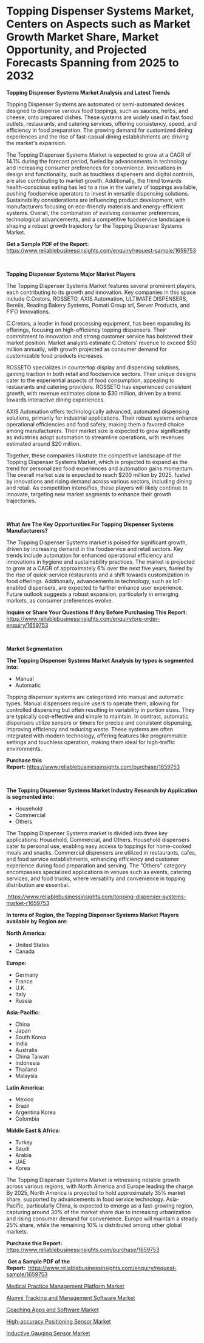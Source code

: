 <p><h1>Topping Dispenser Systems Market, Centers on Aspects such as Market Growth Market Share, Market Opportunity, and Projected Forecasts Spanning from 2025 to 2032</h1></p><p><strong>Topping Dispenser Systems Market Analysis and Latest Trends</strong></p>
<p><p>Topping Dispenser Systems are automated or semi-automated devices designed to dispense various food toppings, such as sauces, herbs, and cheese, onto prepared dishes. These systems are widely used in fast food outlets, restaurants, and catering services, offering consistency, speed, and efficiency in food preparation. The growing demand for customized dining experiences and the rise of fast-casual dining establishments are driving the market's expansion.</p><p>The Topping Dispenser Systems Market is expected to grow at a CAGR of 14.1% during the forecast period, fueled by advancements in technology and increasing consumer preferences for convenience. Innovations in design and functionality, such as touchless dispensers and digital controls, are also contributing to market growth. Additionally, the trend towards health-conscious eating has led to a rise in the variety of toppings available, pushing foodservice operators to invest in versatile dispensing solutions. Sustainability considerations are influencing product development, with manufacturers focusing on eco-friendly materials and energy-efficient systems. Overall, the combination of evolving consumer preferences, technological advancements, and a competitive foodservice landscape is shaping a robust growth trajectory for the Topping Dispenser Systems Market.</p></p>
<p><strong>Get a Sample PDF of the Report:&nbsp;</strong> <a href="https://www.reliablebusinessinsights.com/enquiry/request-sample/1659753?utm_campaign=950&utm_medium=2&utm_source=Github&utm_content=ia&utm_term=23032025&utm_id=topping-dispenser-systems">https://www.reliablebusinessinsights.com/enquiry/request-sample/1659753</a></p>
<p>&nbsp;</p>
<p><strong>Topping Dispenser Systems Major Market Players</strong></p>
<p><p>The Topping Dispenser Systems Market features several prominent players, each contributing to its growth and innovation. Key companies in this space include C.Cretors, ROSSETO, AXIS Automation, ULTIMATE DISPENSERS, Bereila, Reading Bakery Systems, Pomati Group srl, Server Products, and FIFO Innovations.</p><p>C.Cretors, a leader in food processing equipment, has been expanding its offerings, focusing on high-efficiency topping dispensers. Their commitment to innovation and strong customer service has bolstered their market position. Market analysts estimate C.Cretors’ revenue to exceed $50 million annually, with growth projected as consumer demand for customizable food products increases.</p><p>ROSSETO specializes in countertop display and dispensing solutions, gaining traction in both retail and foodservice sectors. Their unique designs cater to the experiential aspects of food consumption, appealing to restaurants and catering providers. ROSSETO has experienced consistent growth, with revenue estimates close to $30 million, driven by a trend towards interactive dining experiences.</p><p>AXIS Automation offers technologically advanced, automated dispensing solutions, primarily for industrial applications. Their robust systems enhance operational efficiencies and food safety, making them a favored choice among manufacturers. Their market size is expected to grow significantly as industries adopt automation to streamline operations, with revenues estimated around $20 million.</p><p>Together, these companies illustrate the competitive landscape of the Topping Dispenser Systems Market, which is projected to expand as the trend for personalized food experiences and automation gains momentum. The overall market size is expected to reach $200 million by 2025, fueled by innovations and rising demand across various sectors, including dining and retail. As competition intensifies, these players will likely continue to innovate, targeting new market segments to enhance their growth trajectories.</p></p>
<p>&nbsp;</p>
<p><strong>What Are The Key Opportunities For Topping Dispenser Systems Manufacturers?</strong></p>
<p><p>The Topping Dispenser Systems market is poised for significant growth, driven by increasing demand in the foodservice and retail sectors. Key trends include automation for enhanced operational efficiency and innovations in hygiene and sustainability practices. The market is projected to grow at a CAGR of approximately 6% over the next five years, fueled by the rise of quick-service restaurants and a shift towards customization in food offerings. Additionally, advancements in technology, such as IoT-enabled dispensers, are expected to further enhance user experience. Future outlook suggests a robust expansion, particularly in emerging markets, as consumer preferences evolve.</p></p>
<p><strong>Inquire or Share Your Questions If Any Before Purchasing This Report:</strong> <a href="https://www.reliablebusinessinsights.com/enquiry/pre-order-enquiry/1659753?utm_campaign=950&utm_medium=2&utm_source=Github&utm_content=ia&utm_term=23032025&utm_id=topping-dispenser-systems">https://www.reliablebusinessinsights.com/enquiry/pre-order-enquiry/1659753</a></p>
<p>&nbsp;</p>
<p><strong>Market Segmentation</strong></p>
<p><strong>The Topping Dispenser Systems Market Analysis by types is segmented into:</strong></p>
<p><ul><li>Manual</li><li>Automatic</li></ul></p>
<p><p>Topping dispenser systems are categorized into manual and automatic types. Manual dispensers require users to operate them, allowing for controlled dispensing but often resulting in variability in portion sizes. They are typically cost-effective and simple to maintain. In contrast, automatic dispensers utilize sensors or timers for precise and consistent dispensing, improving efficiency and reducing waste. These systems are often integrated with modern technology, offering features like programmable settings and touchless operation, making them ideal for high-traffic environments.</p></p>
<p><strong>Purchase this Report:&nbsp;</strong><a href="https://www.reliablebusinessinsights.com/purchase/1659753?utm_campaign=950&utm_medium=2&utm_source=Github&utm_content=ia&utm_term=23032025&utm_id=topping-dispenser-systems">https://www.reliablebusinessinsights.com/purchase/1659753</a></p>
<p>&nbsp;</p>
<p><strong>The Topping Dispenser Systems Market Industry Research by Application is segmented into:</strong></p>
<p><ul><li>Household</li><li>Commercial</li><li>Others</li></ul></p>
<p><p>The Topping Dispenser Systems market is divided into three key applications: Household, Commercial, and Others. Household dispensers cater to personal use, enabling easy access to toppings for home-cooked meals and snacks. Commercial dispensers are utilized in restaurants, cafes, and food service establishments, enhancing efficiency and customer experience during food preparation and serving. The "Others" category encompasses specialized applications in venues such as events, catering services, and food trucks, where versatility and convenience in topping distribution are essential.</p></p>
<p><a href="https://www.reliablebusinessinsights.com/topping-dispenser-systems-market-r1659753?utm_campaign=950&utm_medium=2&utm_source=Github&utm_content=ia&utm_term=23032025&utm_id=topping-dispenser-systems">&nbsp;https://www.reliablebusinessinsights.com/topping-dispenser-systems-market-r1659753</a></p>
<p><strong>In terms of Region, the Topping Dispenser Systems Market Players available by Region are:</strong></p>
<p>
    <p> <strong> North America: </strong>
        <ul>
            <li>United States</li>
            <li>Canada</li>
        </ul>
        </p> 
    <p> <strong> Europe: </strong>
        <ul>
            <li>Germany</li>
            <li>France</li>
            <li>U.K.</li>
            <li>Italy</li>
            <li>Russia</li>
        </ul>
        </p> 
    <p> <strong> Asia-Pacific: </strong>
        <ul>
            <li>China</li>
            <li>Japan</li>
            <li>South Korea</li>
            <li>India</li>
            <li>Australia</li>
            <li>China Taiwan</li>
            <li>Indonesia</li>
            <li>Thailand</li>
            <li>Malaysia</li>
        </ul>
        </p> 
    <p> <strong> Latin America: </strong>
        <ul>
            <li>Mexico</li>
            <li>Brazil</li>
            <li>Argentina Korea</li>
            <li>Colombia</li>
        </ul>
        </p> 
    <p> <strong> Middle East & Africa: </strong>
        <ul>
            <li>Turkey</li>
            <li>Saudi</li>
            <li>Arabia</li>
            <li>UAE</li>
            <li>Korea</li>
        </ul>
    </p>
    </p>
<p><p>The Topping Dispenser Systems Market is witnessing notable growth across various regions, with North America and Europe leading the charge. By 2025, North America is projected to hold approximately 35% market share, supported by advancements in food service technology. Asia-Pacific, particularly China, is expected to emerge as a fast-growing region, capturing around 30% of the market share due to increasing urbanization and rising consumer demand for convenience. Europe will maintain a steady 25% share, while the remaining 10% is distributed among other global markets.</p></p>
<p><strong>Purchase this Report: </strong><a href="https://www.reliablebusinessinsights.com/purchase/1659753?utm_campaign=950&utm_medium=2&utm_source=Github&utm_content=ia&utm_term=23032025&utm_id=topping-dispenser-systems">https://www.reliablebusinessinsights.com/purchase/1659753</a></p>
<p>&nbsp;<strong>Get a Sample PDF of the Report:&nbsp;&nbsp;</strong><a href="https://www.reliablebusinessinsights.com/enquiry/request-sample/1659753?utm_campaign=950&utm_medium=2&utm_source=Github&utm_content=ia&utm_term=23032025&utm_id=topping-dispenser-systems">https://www.reliablebusinessinsights.com/enquiry/request-sample/1659753</a></p>
<p><strong></strong></p>
<p><p><a href="https://github.com/noppbebawy/Market-Research-Report-List-1/blob/main/medical-practice-management-platform-market.md?utm_campaign=950&utm_medium=2&utm_source=Github&utm_content=ia&utm_term=23032025&utm_id=topping-dispenser-systems">Medical Practice Management Platform Market</a></p><p><a href="https://github.com/efialiurca/Market-Research-Report-List-1/blob/main/alumni-tracking-and-management-software-market.md?utm_campaign=950&utm_medium=2&utm_source=Github&utm_content=ia&utm_term=23032025&utm_id=topping-dispenser-systems">Alumni Tracking and Management Software Market</a></p><p><a href="https://github.com/motanafraxer/Market-Research-Report-List-1/blob/main/coaching-apps-and-software-market.md?utm_campaign=950&utm_medium=2&utm_source=Github&utm_content=ia&utm_term=23032025&utm_id=topping-dispenser-systems">Coaching Apps and Software Market</a></p><p><a href="https://github.com/bramsklizas/Market-Research-Report-List-1/blob/main/high-accuracy-positioning-sensor-market.md?utm_campaign=950&utm_medium=2&utm_source=Github&utm_content=ia&utm_term=23032025&utm_id=topping-dispenser-systems">High-accuracy Positioning Sensor Market</a></p><p><a href="https://github.com/stohllaackdw/Market-Research-Report-List-1/blob/main/inductive-gauging-sensor-market.md?utm_campaign=950&utm_medium=2&utm_source=Github&utm_content=ia&utm_term=23032025&utm_id=topping-dispenser-systems">Inductive Gauging Sensor Market</a></p></p>